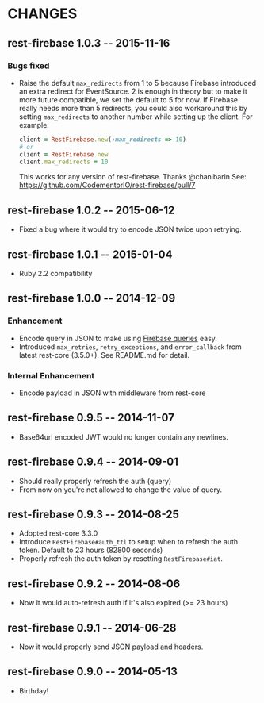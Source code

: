 # CHANGES

## rest-firebase 1.0.3 -- 2015-11-16

### Bugs fixed

* Raise the default `max_redirects` from 1 to 5 because Firebase introduced
  an extra redirect for EventSource. 2 is enough in theory but to make it
  more future compatible, we set the default to 5 for now. If Firebase
  really needs more than 5 redirects, you could also workaround this by
  setting `max_redirects` to another number while setting up the client.
  For example:

  ``` ruby
  client = RestFirebase.new(:max_redirects => 10)
  # or
  client = RestFirebase.new
  client.max_redirects = 10
  ```

  This works for any version of rest-firebase. Thanks @chanibarin
  See: <https://github.com/CodementorIO/rest-firebase/pull/7>

## rest-firebase 1.0.2 -- 2015-06-12

* Fixed a bug where it would try to encode JSON twice upon retrying.

## rest-firebase 1.0.1 -- 2015-01-04

* Ruby 2.2 compatibility

## rest-firebase 1.0.0 -- 2014-12-09

### Enhancement

* Encode query in JSON to make using [Firebase queries][] easy.
* Introduced `max_retries`, `retry_exceptions`, and `error_callback` from
  latest rest-core (3.5.0+). See README.md for detail.

[Firebase queries]: https://www.firebase.com/docs/rest/guide/retrieving-data.html#section-rest-queries

### Internal Enhancement

* Encode payload in JSON with middleware from rest-core

## rest-firebase 0.9.5 -- 2014-11-07

* Base64url encoded JWT would no longer contain any newlines.

## rest-firebase 0.9.4 -- 2014-09-01

* Should really properly refresh the auth (query)
* From now on you're not allowed to change the value of query.

## rest-firebase 0.9.3 -- 2014-08-25

* Adopted rest-core 3.3.0
* Introduce `RestFirebase#auth_ttl` to setup when to refresh the auth token.
  Default to 23 hours (82800 seconds)
* Properly refresh the auth token by resetting `RestFirebase#iat`.

## rest-firebase 0.9.2 -- 2014-08-06

* Now it would auto-refresh auth if it's also expired (>= 23 hours)

## rest-firebase 0.9.1 -- 2014-06-28

* Now it would properly send JSON payload and headers.

## rest-firebase 0.9.0 -- 2014-05-13

* Birthday!

